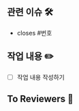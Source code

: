 ## 관련 이슈 🛠
<!-- 관련 이슈 번호를 적어주세요. -->
- closes #번호

## 작업 내용 ✏️
<!-- 작업 내용을 간단히 작성해주세요. -->
- [ ] 작업 내용 작성하기

## To Reviewers 📢
<!-- 리뷰어들에게 물어볼 점 등을 필요하다면 작성해주세요. -->
